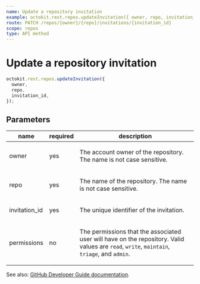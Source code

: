 ```yaml
---
name: Update a repository invitation
example: octokit.rest.repos.updateInvitation({ owner, repo, invitation_id })
route: PATCH /repos/{owner}/{repo}/invitations/{invitation_id}
scope: repos
type: API method
---
```


# Update a repository invitation

```js
octokit.rest.repos.updateInvitation({
  owner,
  repo,
  invitation_id,
});
```

## Parameters

<table>
  <thead>
    <tr>
      <th>name</th>
      <th>required</th>
      <th>description</th>
    </tr>
  </thead>
  <tbody>
    <tr><td>owner</td><td>yes</td><td>

The account owner of the repository. The name is not case sensitive.

</td></tr>
<tr><td>repo</td><td>yes</td><td>

The name of the repository. The name is not case sensitive.

</td></tr>
<tr><td>invitation_id</td><td>yes</td><td>

The unique identifier of the invitation.

</td></tr>
<tr><td>permissions</td><td>no</td><td>

The permissions that the associated user will have on the repository. Valid values are `read`, `write`, `maintain`, `triage`, and `admin`.

</td></tr>
  </tbody>
</table>

See also: [GitHub Developer Guide documentation](https://docs.github.com/rest/reference/repos#update-a-repository-invitation).
